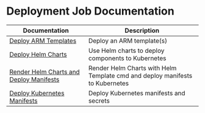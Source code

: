 # Deployment Job Documentation

| Documentation                                                       | Description                                                                  |
| ------------------------------------------------------------------- | ---------------------------------------------------------------------------- |
| [Deploy ARM Templates](./deploy/armTemplate.md)                     | Deploy an ARM template(s)                                                    |
| [Deploy Helm Charts](./deploy/helmChart.md)                         | Use Helm charts to deploy components to Kubernetes                           |
| [Render Helm Charts and Deploy Manifests](./deploy/helmManifest.md) | Render Helm Charts with Helm Template cmd and deploy manifests to Kubernetes |
| [Deploy Kubernetes Manifests](./deploy/kubeManifest.md)             | Deploy Kubernetes manifests and secrets                                      |
